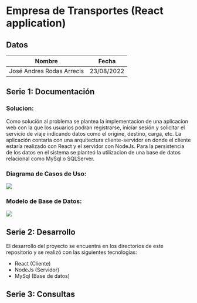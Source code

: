 # Empresa de Transportes (React application)
## Datos
|   Nombre   |        Fecha              |
| --------- | -------------------------- |
| José Andres Rodas Arrecis |  23/08/2022 |

## Serie 1: Documentación

### Solucion: 
Como solución al problema se plantea la implementacion de una aplicacion web con la que los usuarios podran registrarse, iniciar sesión y solicitar el servicio de viaje indicando datos como el origine, destino, carga, etc.  La aplicación contaria con una arquitectura cliente-servidor en donde el cliente estaría realizado con React y el servidor con NodeJs.  Para la persistencia de los datos en el sistema se planteó la utilizacion de una base de datos relacional como MySql o SQLServer.

### Diagrama de Casos de Uso:

![](https://i.imgur.com/OUiaEix.png)

### Modelo de Base de Datos:

![](https://i.imgur.com/wtNIftZ.png)

## Serie 2: Desarrollo

El desarrollo del proyecto se encuentra en los directorios de este repositorio y se realizó con las siguientes tecnologías:

- React (Cliente)
- NodeJs (Servidor)
- MySql (Base de datos)

## Serie 3: Consultas
